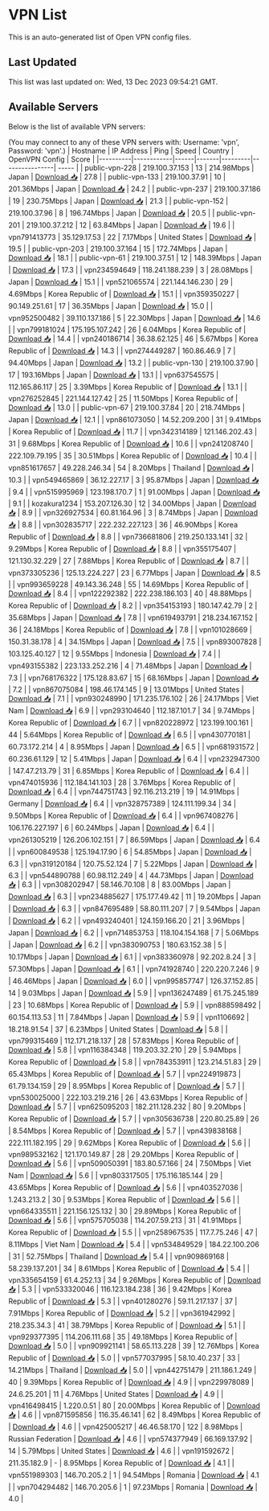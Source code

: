 # VPN List

This is an auto-generated list of Open VPN config files.

## Last Updated

This list was last updated on: Wed, 13 Dec 2023 09:54:21 GMT.

## Available Servers

Below is the list of available VPN servers:

(You may connect to any of these VPN servers with: Username: 'vpn', Password: 'vpn'.)
| Hostname | IP Address | Ping | Speed | Country | OpenVPN Config | Score |
|----------|------------|------|-------|---------|----------------| ----- |
| public-vpn-228 | 219.100.37.153 | 13 | 214.98Mbps | Japan | [Download 📥](./configs/server_0_JP.ovpn) | 27.8 |
| public-vpn-133 | 219.100.37.91 | 10 | 201.36Mbps | Japan | [Download 📥](./configs/server_1_JP.ovpn) | 24.2 |
| public-vpn-237 | 219.100.37.186 | 19 | 230.75Mbps | Japan | [Download 📥](./configs/server_2_JP.ovpn) | 21.3 |
| public-vpn-152 | 219.100.37.96 | 8 | 196.74Mbps | Japan | [Download 📥](./configs/server_3_JP.ovpn) | 20.5 |
| public-vpn-201 | 219.100.37.212 | 12 | 63.84Mbps | Japan | [Download 📥](./configs/server_4_JP.ovpn) | 19.6 |
| vpn791413773 | 35.129.17.53 | 22 | 7.17Mbps | United States | [Download 📥](./configs/server_5_US.ovpn) | 19.5 |
| public-vpn-203 | 219.100.37.164 | 15 | 172.74Mbps | Japan | [Download 📥](./configs/server_6_JP.ovpn) | 18.1 |
| public-vpn-61 | 219.100.37.51 | 12 | 148.39Mbps | Japan | [Download 📥](./configs/server_7_JP.ovpn) | 17.3 |
| vpn234594649 | 118.241.188.239 | 3 | 28.08Mbps | Japan | [Download 📥](./configs/server_8_JP.ovpn) | 15.1 |
| vpn521065574 | 221.144.146.230 | 29 | 4.69Mbps | Korea Republic of | [Download 📥](./configs/server_9_KR.ovpn) | 15.1 |
| vpn359350227 | 90.149.251.61 | 17 | 36.35Mbps | Japan | [Download 📥](./configs/server_10_JP.ovpn) | 15.0 |
| vpn952500482 | 39.110.137.186 | 5 | 22.30Mbps | Japan | [Download 📥](./configs/server_11_JP.ovpn) | 14.6 |
| vpn799181024 | 175.195.107.242 | 26 | 6.04Mbps | Korea Republic of | [Download 📥](./configs/server_12_KR.ovpn) | 14.4 |
| vpn240186714 | 36.38.62.125 | 46 | 5.67Mbps | Korea Republic of | [Download 📥](./configs/server_13_KR.ovpn) | 14.3 |
| vpn274449287 | 160.86.46.9 | 7 | 94.40Mbps | Japan | [Download 📥](./configs/server_14_JP.ovpn) | 13.2 |
| public-vpn-130 | 219.100.37.90 | 17 | 193.16Mbps | Japan | [Download 📥](./configs/server_15_JP.ovpn) | 13.1 |
| vpn637545575 | 112.165.86.117 | 25 | 3.39Mbps | Korea Republic of | [Download 📥](./configs/server_16_KR.ovpn) | 13.1 |
| vpn276252845 | 221.144.127.42 | 25 | 11.50Mbps | Korea Republic of | [Download 📥](./configs/server_17_KR.ovpn) | 13.0 |
| public-vpn-67 | 219.100.37.84 | 20 | 218.74Mbps | Japan | [Download 📥](./configs/server_18_JP.ovpn) | 12.1 |
| vpn861073050 | 14.52.209.200 | 31 | 9.41Mbps | Korea Republic of | [Download 📥](./configs/server_19_KR.ovpn) | 11.7 |
| vpn342314189 | 121.146.202.43 | 31 | 9.68Mbps | Korea Republic of | [Download 📥](./configs/server_20_KR.ovpn) | 10.6 |
| vpn241208740 | 222.109.79.195 | 35 | 30.51Mbps | Korea Republic of | [Download 📥](./configs/server_21_KR.ovpn) | 10.4 |
| vpn851617657 | 49.228.246.34 | 54 | 8.20Mbps | Thailand | [Download 📥](./configs/server_22_TH.ovpn) | 10.3 |
| vpn549465869 | 36.12.227.17 | 3 | 95.87Mbps | Japan | [Download 📥](./configs/server_23_JP.ovpn) | 9.4 |
| vpn515995969 | 123.198.170.7 | 1 | 91.00Mbps | Japan | [Download 📥](./configs/server_24_JP.ovpn) | 9.1 |
| kozakura1234 | 153.207.126.30 | 12 | 34.00Mbps | Japan | [Download 📥](./configs/server_25_JP.ovpn) | 8.9 |
| vpn326927534 | 60.81.164.96 | 3 | 8.74Mbps | Japan | [Download 📥](./configs/server_26_JP.ovpn) | 8.8 |
| vpn302835717 | 222.232.227.123 | 36 | 46.90Mbps | Korea Republic of | [Download 📥](./configs/server_27_KR.ovpn) | 8.8 |
| vpn736681806 | 219.250.133.141 | 32 | 9.29Mbps | Korea Republic of | [Download 📥](./configs/server_28_KR.ovpn) | 8.8 |
| vpn355175407 | 121.130.32.229 | 27 | 7.88Mbps | Korea Republic of | [Download 📥](./configs/server_29_KR.ovpn) | 8.7 |
| vpn373305236 | 125.13.224.227 | 23 | 6.77Mbps | Japan | [Download 📥](./configs/server_30_JP.ovpn) | 8.5 |
| vpn993659228 | 49.143.36.248 | 55 | 14.69Mbps | Korea Republic of | [Download 📥](./configs/server_31_KR.ovpn) | 8.4 |
| vpn122292382 | 222.238.186.103 | 40 | 48.88Mbps | Korea Republic of | [Download 📥](./configs/server_32_KR.ovpn) | 8.2 |
| vpn354153193 | 180.147.42.79 | 2 | 35.68Mbps | Japan | [Download 📥](./configs/server_33_JP.ovpn) | 7.8 |
| vpn619493791 | 218.234.167.152 | 36 | 24.18Mbps | Korea Republic of | [Download 📥](./configs/server_34_KR.ovpn) | 7.8 |
| vpn101028669 | 150.31.38.178 | 4 | 34.15Mbps | Japan | [Download 📥](./configs/server_35_JP.ovpn) | 7.5 |
| vpn893007828 | 103.125.40.127 | 12 | 9.55Mbps | Indonesia | [Download 📥](./configs/server_36_ID.ovpn) | 7.4 |
| vpn493155382 | 223.133.252.216 | 4 | 71.48Mbps | Japan | [Download 📥](./configs/server_37_JP.ovpn) | 7.3 |
| vpn768176322 | 175.128.83.67 | 15 | 68.16Mbps | Japan | [Download 📥](./configs/server_38_JP.ovpn) | 7.2 |
| vpn867075084 | 198.46.174.145 | 9 | 13.01Mbps | United States | [Download 📥](./configs/server_39_US.ovpn) | 7.1 |
| vpn930248990 | 171.235.176.102 | 26 | 24.17Mbps | Viet Nam | [Download 📥](./configs/server_40_VN.ovpn) | 6.9 |
| vpn293104640 | 112.187.101.7 | 34 | 9.74Mbps | Korea Republic of | [Download 📥](./configs/server_41_KR.ovpn) | 6.7 |
| vpn820228972 | 123.199.100.161 | 44 | 5.64Mbps | Korea Republic of | [Download 📥](./configs/server_42_KR.ovpn) | 6.5 |
| vpn430770181 | 60.73.172.214 | 4 | 8.95Mbps | Japan | [Download 📥](./configs/server_43_JP.ovpn) | 6.5 |
| vpn681931572 | 60.236.61.129 | 12 | 5.41Mbps | Japan | [Download 📥](./configs/server_44_JP.ovpn) | 6.4 |
| vpn232947300 | 147.47.213.79 | 31 | 6.85Mbps | Korea Republic of | [Download 📥](./configs/server_45_KR.ovpn) | 6.4 |
| vpn474015936 | 112.184.141.103 | 28 | 3.76Mbps | Korea Republic of | [Download 📥](./configs/server_46_KR.ovpn) | 6.4 |
| vpn744751743 | 92.116.213.219 | 19 | 14.91Mbps | Germany | [Download 📥](./configs/server_47_DE.ovpn) | 6.4 |
| vpn328757389 | 124.111.199.34 | 34 | 9.50Mbps | Korea Republic of | [Download 📥](./configs/server_48_KR.ovpn) | 6.4 |
| vpn967408276 | 106.176.227.197 | 6 | 60.24Mbps | Japan | [Download 📥](./configs/server_49_JP.ovpn) | 6.4 |
| vpn261305219 | 126.206.102.151 | 7 | 86.59Mbps | Japan | [Download 📥](./configs/server_50_JP.ovpn) | 6.4 |
| vpn600849538 | 125.194.17.90 | 6 | 54.85Mbps | Japan | [Download 📥](./configs/server_51_JP.ovpn) | 6.3 |
| vpn319120184 | 120.75.52.124 | 7 | 5.22Mbps | Japan | [Download 📥](./configs/server_52_JP.ovpn) | 6.3 |
| vpn544890788 | 60.98.112.249 | 4 | 44.73Mbps | Japan | [Download 📥](./configs/server_53_JP.ovpn) | 6.3 |
| vpn308202947 | 58.146.70.108 | 8 | 83.00Mbps | Japan | [Download 📥](./configs/server_54_JP.ovpn) | 6.3 |
| vpn234885627 | 175.177.49.42 | 11 | 19.20Mbps | Japan | [Download 📥](./configs/server_55_JP.ovpn) | 6.3 |
| vpn847695489 | 58.80.111.207 | 7 | 9.54Mbps | Japan | [Download 📥](./configs/server_56_JP.ovpn) | 6.2 |
| vpn493240401 | 124.159.166.20 | 21 | 3.96Mbps | Japan | [Download 📥](./configs/server_57_JP.ovpn) | 6.2 |
| vpn714853753 | 118.104.154.168 | 7 | 5.06Mbps | Japan | [Download 📥](./configs/server_58_JP.ovpn) | 6.2 |
| vpn383090753 | 180.63.152.38 | 5 | 10.17Mbps | Japan | [Download 📥](./configs/server_59_JP.ovpn) | 6.1 |
| vpn383360978 | 92.202.8.24 | 3 | 57.30Mbps | Japan | [Download 📥](./configs/server_60_JP.ovpn) | 6.1 |
| vpn741928740 | 220.220.7.246 | 9 | 46.46Mbps | Japan | [Download 📥](./configs/server_61_JP.ovpn) | 6.0 |
| vpn995857747 | 126.37.152.85 | 14 | 9.03Mbps | Japan | [Download 📥](./configs/server_62_JP.ovpn) | 5.9 |
| vpn136247489 | 61.75.245.189 | 23 | 10.68Mbps | Korea Republic of | [Download 📥](./configs/server_63_KR.ovpn) | 5.9 |
| vpn888598492 | 60.154.113.53 | 11 | 7.84Mbps | Japan | [Download 📥](./configs/server_64_JP.ovpn) | 5.9 |
| vpn1106692 | 18.218.91.54 | 37 | 6.23Mbps | United States | [Download 📥](./configs/server_65_US.ovpn) | 5.8 |
| vpn799315469 | 112.171.218.137 | 28 | 57.83Mbps | Korea Republic of | [Download 📥](./configs/server_66_KR.ovpn) | 5.8 |
| vpn116384348 | 119.203.32.210 | 29 | 5.94Mbps | Korea Republic of | [Download 📥](./configs/server_67_KR.ovpn) | 5.8 |
| vpn784353911 | 123.214.51.83 | 29 | 65.43Mbps | Korea Republic of | [Download 📥](./configs/server_68_KR.ovpn) | 5.7 |
| vpn224919873 | 61.79.134.159 | 29 | 8.95Mbps | Korea Republic of | [Download 📥](./configs/server_69_KR.ovpn) | 5.7 |
| vpn530025000 | 222.103.219.216 | 26 | 43.63Mbps | Korea Republic of | [Download 📥](./configs/server_70_KR.ovpn) | 5.7 |
| vpn625095203 | 182.211.128.232 | 80 | 9.20Mbps | Korea Republic of | [Download 📥](./configs/server_71_KR.ovpn) | 5.7 |
| vpn305636738 | 220.80.25.89 | 26 | 8.54Mbps | Korea Republic of | [Download 📥](./configs/server_72_KR.ovpn) | 5.7 |
| vpn439838168 | 222.111.182.195 | 29 | 9.62Mbps | Korea Republic of | [Download 📥](./configs/server_73_KR.ovpn) | 5.6 |
| vpn989532162 | 121.170.149.87 | 28 | 29.20Mbps | Korea Republic of | [Download 📥](./configs/server_74_KR.ovpn) | 5.6 |
| vpn509050391 | 183.80.57.166 | 24 | 7.50Mbps | Viet Nam | [Download 📥](./configs/server_75_VN.ovpn) | 5.6 |
| vpn803317505 | 175.116.185.144 | 29 | 43.65Mbps | Korea Republic of | [Download 📥](./configs/server_76_KR.ovpn) | 5.6 |
| vpn403527036 | 1.243.213.2 | 30 | 9.53Mbps | Korea Republic of | [Download 📥](./configs/server_77_KR.ovpn) | 5.6 |
| vpn664335511 | 221.156.125.132 | 30 | 29.89Mbps | Korea Republic of | [Download 📥](./configs/server_78_KR.ovpn) | 5.6 |
| vpn575705038 | 114.207.59.213 | 31 | 41.91Mbps | Korea Republic of | [Download 📥](./configs/server_79_KR.ovpn) | 5.5 |
| vpn258967535 | 117.7.75.246 | 47 | 8.11Mbps | Viet Nam | [Download 📥](./configs/server_80_VN.ovpn) | 5.4 |
| vpn534849529 | 184.22.100.206 | 31 | 52.75Mbps | Thailand | [Download 📥](./configs/server_81_TH.ovpn) | 5.4 |
| vpn909869168 | 58.239.137.201 | 34 | 8.61Mbps | Korea Republic of | [Download 📥](./configs/server_82_KR.ovpn) | 5.4 |
| vpn335654159 | 61.4.252.13 | 34 | 9.26Mbps | Korea Republic of | [Download 📥](./configs/server_83_KR.ovpn) | 5.3 |
| vpn533320046 | 116.123.184.238 | 36 | 9.42Mbps | Korea Republic of | [Download 📥](./configs/server_84_KR.ovpn) | 5.3 |
| vpn401280276 | 59.11.217.137 | 37 | 7.91Mbps | Korea Republic of | [Download 📥](./configs/server_85_KR.ovpn) | 5.2 |
| vpn361942992 | 218.235.34.3 | 41 | 38.79Mbps | Korea Republic of | [Download 📥](./configs/server_86_KR.ovpn) | 5.1 |
| vpn929377395 | 114.206.111.68 | 35 | 49.18Mbps | Korea Republic of | [Download 📥](./configs/server_87_KR.ovpn) | 5.0 |
| vpn909921141 | 58.65.113.228 | 39 | 12.76Mbps | Korea Republic of | [Download 📥](./configs/server_88_KR.ovpn) | 5.0 |
| vpn577037995 | 58.10.40.237 | 33 | 14.21Mbps | Thailand | [Download 📥](./configs/server_89_TH.ovpn) | 5.0 |
| vpn442751479 | 211.186.1.249 | 40 | 9.39Mbps | Korea Republic of | [Download 📥](./configs/server_90_KR.ovpn) | 4.9 |
| vpn229978089 | 24.6.25.201 | 11 | 4.76Mbps | United States | [Download 📥](./configs/server_91_US.ovpn) | 4.9 |
| vpn416498415 | 1.220.0.51 | 80 | 20.00Mbps | Korea Republic of | [Download 📥](./configs/server_92_KR.ovpn) | 4.6 |
| vpn871595856 | 116.35.46.141 | 62 | 8.49Mbps | Korea Republic of | [Download 📥](./configs/server_93_KR.ovpn) | 4.6 |
| vpn425005217 | 46.46.58.170 | 122 | 8.98Mbps | Russian Federation | [Download 📥](./configs/server_94_RU.ovpn) | 4.6 |
| vpn574377949 | 66.169.137.92 | 14 | 5.79Mbps | United States | [Download 📥](./configs/server_95_US.ovpn) | 4.6 |
| vpn191592672 | 211.35.182.9 | - | 8.95Mbps | Korea Republic of | [Download 📥](./configs/server_96_KR.ovpn) | 4.1 |
| vpn551989303 | 146.70.205.2 | 1 | 94.54Mbps | Romania | [Download 📥](./configs/server_97_RO.ovpn) | 4.1 |
| vpn704294482 | 146.70.205.6 | 1 | 97.23Mbps | Romania | [Download 📥](./configs/server_98_RO.ovpn) | 4.0 |
